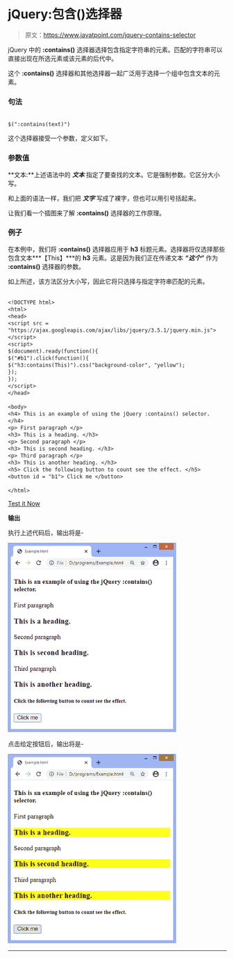 # jQuery:包含()选择器

> 原文：<https://www.javatpoint.com/jquery-contains-selector>

jQuery 中的 **:contains()** 选择器选择包含指定字符串的元素。匹配的字符串可以直接出现在所选元素或该元素的后代中。

这个 **:contains()** 选择器和其他选择器一起广泛用于选择一个组中包含文本的元素。

### 句法

```

$(":contains(text)")

```

这个选择器接受一个参数，定义如下。

### 参数值

**文本:**上述语法中的 ***文本*** 指定了要查找的文本。它是强制参数。它区分大小写。

和上面的语法一样，我们把 ***文字*** 写成了裸字，但也可以用引号括起来。

让我们看一个插图来了解 **:contains()** 选择器的工作原理。

### 例子

在本例中，我们将 **:contains()** 选择器应用于 **h3** 标题元素。选择器将仅选择那些包含文本***【This】***的 **h3** 元素。这是因为我们正在传递文本 ***“这个”*** 作为 **:contains()** 选择器的参数。

如上所述，该方法区分大小写，因此它将只选择与指定字符串匹配的元素。

```

<!DOCTYPE html>
<html>
<head>
<script src = "https://ajax.googleapis.com/ajax/libs/jquery/3.5.1/jquery.min.js"> </script>
<script>
$(document).ready(function(){
$("#b1").click(function(){
$("h3:contains(This)").css("background-color", "yellow");
});
});
</script>
</head>

<body>
<h4> This is an example of using the jQuery :contains() selector. </h4>
<p> First paragraph </p>
<h3> This is a heading. </h3>
<p> Second paragraph </p>
<h3> This is second heading. </h3>
<p> Third paragraph </p>
<h3> This is another heading. </h3>
<h5> Click the following button to count see the effect. </h5>
<button id = "b1"> Click me </button>

</html>

```

[Test it Now](https://www.javatpoint.com/oprweb/test.jsp?filename=jquery-contains-selector1)

**输出**

执行上述代码后，输出将是-

![jQuery :contains() selector](img/2ec292ad540f73aff7edf12384e67b04.png)

点击给定按钮后，输出将是-

![jQuery :contains() selector](img/fe83a217c54f5f3fe21adee3da7c59b9.png)

* * *